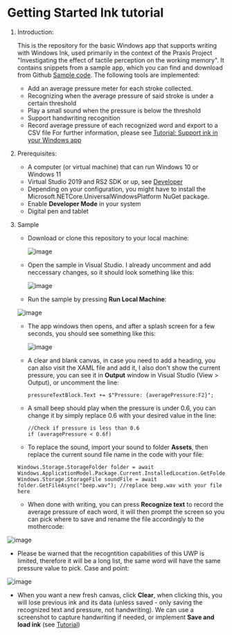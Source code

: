 # Getting Started Ink tutorial
1. Introduction:
   
   This is the repository for the basic Windows app that supports writing with Windows Ink, used primarily in the context of the Praxis Project "Investigating the effect of tactile perception on the working memory". It contains snippets from a sample app, which you can find and download from Github [Sample code](https://github.com/Microsoft/Windows-tutorials-inputs-and-devices/tree/master/GettingStarted-Ink).
   The following tools are implemented:
     + Add an average pressure meter for each stroke collected.
     + Recognizing when the average pressure of said stroke is under a certain threshold
     + Play a small sound when the pressure is below the threshold
     + Support handwriting recognition
     + Record average pressure of each recognized word and export to a CSV file
   For further information, please see [Tutorial: Support ink in your Windows app](https://learn.microsoft.com/en-us/windows/apps/design/input/ink-walkthrough#sample-code)

3. Prerequisites:
   - A computer (or virtual machine) that can run Windows 10 or Windows 11
   - Virtual Studio 2019 and RS2 SDK or up, see [Developer](https://developer.microsoft.com/en-us/windows/downloads/)
   - Depending on your configuration, you might have to install the Microsoft.NETCore.UniversalWindowsPlatform NuGet package.
   - Enable **Developer Mode** in your system
   - Digital pen and tablet
  
4. Sample
   - Download or clone this repository to your local machine:
     
     ![image](https://github.com/sovahoan/PraxisProject_TactilePerception_WorkingMemory/assets/143092181/6b15efd8-642b-420b-8c67-70ffd5afecff)
   - Open the sample in Visual Studio. I already uncomment and add neccessary changes, so it should look something like this:
     
     ![image](https://github.com/sovahoan/PraxisProject_TactilePerception_WorkingMemory/assets/143092181/8110cd2f-847b-4165-89b6-527e46e96ef0)
   - Run the sample by pressing **Run Local Machine**:
     
    ![image](https://github.com/sovahoan/PraxisProject_TactilePerception_WorkingMemory/assets/143092181/9ea71696-b3d1-4d5b-8521-9371f8977116)
   - The app windows then opens, and after a splash screen for a few seconds, you should see something like this:
     
     ![image](https://github.com/sovahoan/PraxisProject_TactilePerception_WorkingMemory/assets/143092181/7f3fa9c9-f941-4c59-97b1-e6a52d44773c)
     
   - A clear and blank canvas, in case you need to add a heading, you can also visit the XAML file and add it, I also don't show the current pressure, you can see it in **Output** window in Visual Studio (View > Output), or uncomment the line:
     ```
     pressureTextBlock.Text += $"Pressure: {averagePressure:F2}";
     ```
     
   - A small beep should play when the pressure is under 0.6, you can change it by simply replace 0.6 with your desired value in the line:
      ```
      //Check if pressure is less than 0.6
      if (averagePressure < 0.6f)
     ```
      
   - To replace the sound, import your sound to folder **Assets**, then replace the current sound file name in the code with your file:
    ```
    Windows.Storage.StorageFolder folder = await Windows.ApplicationModel.Package.Current.InstalledLocation.GetFolderAsync(@"Assets");
    Windows.Storage.StorageFile soundFile = await folder.GetFileAsync("beep.wav"); //replace beep.wav with your file here
    ```
    
   - When done with writing, you can press **Recognize text** to record the average pressure of each word, it will then prompt the screen so you can pick where to save and rename the file accordingly to the mothercode:
     
 ![image](https://github.com/sovahoan/PraxisProject_TactilePerception_WorkingMemory/assets/143092181/0fecdaac-c2b9-435b-adc9-d34177d66bc7)

   - Please be warned that the recogntition capabilities of this UWP is limited, therefore it will be a long list, the same word will have the same pressure value to pick. Case and point:
     
 ![image](https://github.com/sovahoan/PraxisProject_TactilePerception_WorkingMemory/assets/143092181/57215430-4f3f-4127-83a3-e8fa9c2013ed)

   - When you want a new fresh canvas, click **Clear**, when clicking this, you will lose previous ink and its data (unless saved - only saving the recognized text and pressure, not handwriting). We can use a screenshot to capture handwriting if needed, or implement **Save and load ink**  (see [Tutorial](https://learn.microsoft.com/en-us/windows/apps/design/input/ink-walkthrough#prerequisites))



     


